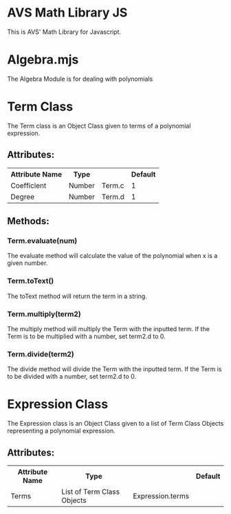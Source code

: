 # AVS Math Library JS
This is AVS' Math Library for Javascript.

# Algebra.mjs
The Algebra Module is for dealing with polynomials

<h1>Term Class</h1>
The Term class is an Object Class given to terms of a polynomial expression.
<h2>Attributes:</h2>
<table>
  <tr>
    <th>Attribute Name</th>
    <th>Type</th>
    <th></th>
    <th>Default</th>
  </tr>
  <tr>
    <td>Coefficient</td>
    <td>Number</td>
    <td>Term.c</td>
    <td>1</td>
  </tr>
  <tr>
    <td>Degree</td>
    <td>Number</td>
    <td>Term.d</td>
    <td>1</td>
  </tr>
</table>
<h2>Methods:</h2>
<h3>Term.evaluate(num)</h3>
The evaluate method will calculate the value of the polynomial when x is a given number.

<h3>Term.toText()</h3>
The toText method will return the term in a string.

<h3>Term.multiply(term2)</h3>
The multiply method will multiply the Term with the inputted term. If the Term is to be multiplied with a number, set term2.d to 0.

<h3>Term.divide(term2)</h3>
The divide method will divide the Term with the inputted term. If the Term is to be divided with a number, set term2.d to 0.

<h1>Expression Class</h1>
The Expression class is an Object Class given to a list of Term Class Objects representing a polynomial expression.

<h2>Attributes:</h2>
<table>
  <tr>
    <th>Attribute Name</th>
    <th>Type</th>
    <th></th>
    <th>Default</th>
  </tr>
  <tr>
    <td>Terms</td>
    <td>List of Term Class Objects</td>
    <td>Expression.terms</td>
    <td></td>
  </tr>
</table>
